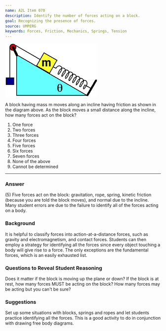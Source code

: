 ```yaml
---
name: A2L Item 070
description: Identify the number of forces acting on a block.
goal: Recognizing the presence of forces.
source: UMPERG
keywords: Forces, Friction, Mechanics, Springs, Tension
---
```


![Item070_fig1.gif](../images/Item070_fig1.gif)

A block having mass m moves along an incline having friction as shown in
the diagram above. As the block moves a small distance along the
incline, how many forces act on the block?

1. One force
2. Two forces
3. Three forces
4. Four forces
5. Five forces
6. Six forces
7. Seven forces
8. None of the above
9. Cannot be determined


<hr/>

### Answer

(5) Five forces act on the block: gravitation, rope, spring, kinetic
friction (because you are told the block moves), and normal due to the
incline. Many student errors are due to the failure to identify all of
the forces acting on a body.

### Background

It is helpful to classify forces into action-at-a-distance forces, such
as gravity and electromagnetism, and contact forces. Students can then
employ a strategy for identifying all the forces since every object
touching a body will give rise to a force. The only exceptions are the
fundamental forces, which is an easily exhausted list.

### Questions to Reveal Student Reasoning

Does it matter if the block is moving up the plane or down? If the block
is at rest, how many forces MUST be acting on the block? How many forces
may be acting but you can't be sure?

### Suggestions

Set up some situations with blocks, springs and ropes and let students
practice identifying all the forces. This is a good activity to do in
conjunction with drawing free body diagrams.
